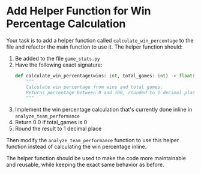 # Add Helper Function for Win Percentage Calculation

Your task is to add a helper function called `calculate_win_percentage` to the file and refactor the main function to use it. The helper function should:

1. Be added to the file `game_stats.py`
2. Have the following exact signature:
   ```python
   def calculate_win_percentage(wins: int, total_games: int) -> float:
       """
       Calculate win percentage from wins and total games.
       Returns percentage between 0 and 100, rounded to 1 decimal place.
       """
   ```
3. Implement the win percentage calculation that's currently done inline in `analyze_team_performance`
4. Return 0.0 if total_games is 0
5. Round the result to 1 decimal place

Then modify the `analyze_team_performance` function to use this helper function instead of calculating the win percentage inline.

The helper function should be used to make the code more maintainable and reusable, while keeping the exact same behavior as before.